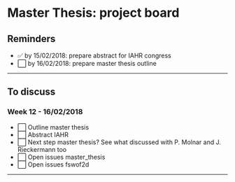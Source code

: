 # Master Thesis: project board

## Reminders
* :white_check_mark: by 15/02/2018: prepare abstract for IAHR congress
* :white_large_square: by 16/02/2018: prepare master thesis outline
----

## To discuss
### Week 12 - 16/02/2018
* :white_large_square: Outline master thesis
* :white_large_square: Abstract IAHR
* :white_large_square: Next step master thesis? See what discussed with P. Molnar and J. Rieckermann too
* :white_large_square: Open issues master_thesis
* :white_large_square: Open issues fswof2d
----
